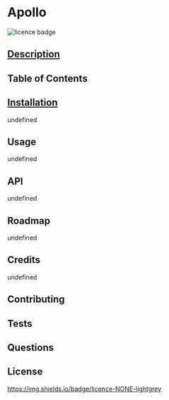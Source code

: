 # Apollo
  ![licence badge](https://img.shields.io/badge/licence-NONE-lightgrey?style=flat-square)
  ## [Description](#description)
  
  ## Table of Contents
  ## [Installation](#installation)
  undefined
  ## Usage
  undefined
  ## API
  undefined
  ## Roadmap
  undefined
  ## Credits
  undefined
  ## Contributing 
  ## Tests 
  ## Questions
  ## License
  https://img.shields.io/badge/licence-NONE-lightgrey
  